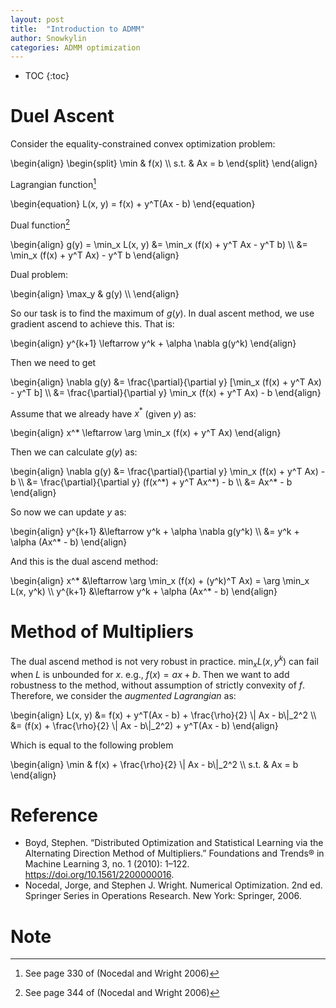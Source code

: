 ```yaml
---
layout: post
title:  "Introduction to ADMM"
author: Snowkylin
categories: ADMM optimization
---
```


<script type="text/x-mathjax-config">

</script>

* TOC
{:toc}

# Duel Ascent

Consider the equality-constrained convex optimization problem:

<span markdown="0">
\begin{align}
\begin{split}
    \min & f(x) \\
    s.t. & Ax = b
\end{split}
\end{align}
</span>

Lagrangian function[^1]

<span markdown="0">
\begin{equation}
    L(x, y) = f(x) + y^T(Ax - b)
\end{equation}
</span>

Dual function[^2]

<span markdown="0">
\begin{align}
    g(y) = \min_x L(x, y) &= \min_x (f(x) + y^T Ax - y^T b) \\
    &= \min_x (f(x) + y^T Ax) - y^T b
\end{align}
</span>

Dual problem:

<span markdown="0">
\begin{align}
    \max_y & g(y) \\
\end{align}
</span>

So our task is to find the maximum of $g(y)$. In dual ascent method, we use gradient ascend to achieve this. That is:

<span markdown="0">
\begin{align}
    y^{k+1} \leftarrow y^k + \alpha \nabla g(y^k)
\end{align}
</span>

Then we need to get

<span markdown="0">
\begin{align}
    \nabla g(y) &= \frac{\partial}{\partial y} [\min_x (f(x) + y^T Ax) - y^T b] \\
    &= \frac{\partial}{\partial y} \min_x (f(x) + y^T Ax) - b
\end{align}
</span>

Assume that we already have $x^*$ (given $y$) as:

<span markdown="0">
\begin{align}
    x^* \leftarrow \arg \min_x (f(x) + y^T Ax)
\end{align}
</span>

Then we can calculate $g(y)$ as:

<span markdown="0">
\begin{align}
    \nabla g(y) &= \frac{\partial}{\partial y} \min_x (f(x) + y^T Ax) - b \\
    &= \frac{\partial}{\partial y} (f(x^*) + y^T Ax^*) - b \\
    &= Ax^* - b
\end{align}
</span>

So now we can update $y$ as:

<span markdown="0">
\begin{align}
    y^{k+1} &\leftarrow y^k + \alpha \nabla g(y^k) \\
    &= y^k + \alpha (Ax^* - b)
\end{align}
</span>

And this is the dual ascend method:

<span markdown="0">
\begin{align}
    x^* &\leftarrow \arg \min_x (f(x) + (y^k)^T Ax) = \arg \min_x L(x, y^k) \\
    y^{k+1} &\leftarrow y^k + \alpha (Ax^* - b)
\end{align}
</span>

# Method of Multipliers

The dual ascend method is not very robust in practice. $\min_x L(x, y^k)$ can fail when $L$ is unbounded for $x$. e.g., $f(x) = ax + b$. Then we want to add robustness to the method, without assumption of strictly convexity of $f$. Therefore, we consider the *augmented Lagrangian* as:

<span markdown="0">
\begin{align}
    L(x, y) &= f(x) + y^T(Ax - b) + \frac{\rho}{2} \| Ax - b\|_2^2 \\
    &= (f(x) + \frac{\rho}{2} \| Ax - b\|_2^2) + y^T(Ax - b)
\end{align}
</span>

Which is equal to the following problem

<span markdown="0">
\begin{align}
    \min & f(x) + \frac{\rho}{2} \| Ax - b\|_2^2 \\
    s.t. & Ax = b
\end{align}
</span>

# Reference

* Boyd, Stephen. “Distributed Optimization and Statistical Learning via the Alternating Direction Method of Multipliers.” Foundations and Trends® in Machine Learning 3, no. 1 (2010): 1–122. <https://doi.org/10.1561/2200000016>.
* Nocedal, Jorge, and Stephen J. Wright. Numerical Optimization. 2nd ed. Springer Series in Operations Research. New York: Springer, 2006.

# Note

[^1]: See page 330 of (Nocedal and Wright 2006)
[^2]: See page 344 of (Nocedal and Wright 2006)





